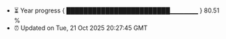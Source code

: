 - ⏳ Year progress { ████████████████████████▁▁▁▁▁▁ } 80.51 %
- ⏰ Updated on Tue, 21 Oct 2025 20:27:45 GMT

